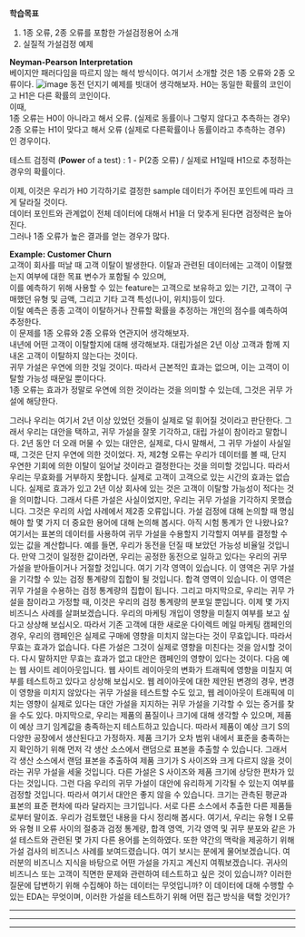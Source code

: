 **학습목표**  
1) 1종 오류, 2종 오류를 포함한 가설검정용어 소개
2) 실질적 가설검정 예제

**Neyman-Pearson Interpretation**  
베이지안 패러다임을 따르지 않는 해석 방식이다. 여기서 소개할 것은 1종 오류와 2종 오류이다.
![image](https://user-images.githubusercontent.com/40943064/120204567-eedddb80-c263-11eb-90c7-fa069e835d64.png)
동전 던지기 예제를 빗대어 생각해보자. H0는 동일한 확률의 코인이고 H1은 다른 확률의 코인이다.  
이때,  
1종 오류는 H0이 아니라고 해서 오류. (실제로 동률이나 그렇지 않다고 추측하는 경우)  
2종 오류는 H1이 맞다고 해서 오류 (실제로 다른확률이나 동률이라고 추측하는 경우)  
인 경우이다.

테스트 검정력 (**Power** of a test) : 1 - P(2종 오류) / 실제로 H1일때 H1으로 추정하는 경우의 확률이다.  

이제, 이것은 우리가 H0 기각하기로 결정한 sample 데이터가 주어진 포인트에 따라 크게 달라질 것이다.  
데이터 포인트와 관계없이 전체 데이터에 대해서 H1을 더 맞추게 된다면 검정력은 높아진다.  
그러나 1종 오류가 높은 결과를 얻는 경우가 많다.  

**Example: Customer Churn**  
고객이 회사를 떠날 때 고객 이탈이 발생한다. 이탈과 관련된 데이터에는 고객이 이탈했는지 여부에 대한 목표 변수가 포함될 수 있으며,  
이를 예측하기 위해 사용할 수 있는 feature는 고객으로 보유하고 있는 기간, 고객이 구매했던 유형 및 금액, 그리고 기타 고객 특성(나이, 위치)등이 있다.  
이탈 예측은 종종 고객이 이탈하거나 잔류할 확률을 추정하는 개인의 점수를 예측하여 추정한다.  
이 문제를 1종 오류와 2종 오류와 연관지어 생각해보자.  
내년에 어떤 고객이 이탈할지에 대해 생각해보자. 대립가설은 2년 이상 고객과 함께 지내온 고객이 이탈하지 않는다는 것이다.  
귀무 가설은 우연에 의한 것일 것이다. 따라서 근본적인 효과는 없으며, 이는 고객이 이탈할 가능성 때문일 뿐이다다.  
1종 오류는 효과가 정말로 우연에 의한 것이라는 것을 의미할 수 있는데, 그것은 귀무 가설에 해당한다.  

그러나 우리는 여기서 2년 이상 있었던 것들이 실제로 덜 휘어질 것이라고 판단한다. 그래서 우리는 대안을 택하고, 귀무 가설을 잘못 기각하고, 대립 가설이 참이라고 말합니다. 2년 동안 더 오래 머물 수 있는 대안은, 실제로, 다시 말해서, 그 귀무 가설이 사실일 때, 그것은 단지 우연에 의한 것이었다. 자, 제2형 오류는 우리가 데이터를 볼 때, 단지 우연한 기회에 의한 이탈이 일어날 것이라고 결정한다는 것을 의미할 것입니다. 따라서 우리는 무효화를 거부하지 못합니다. 실제로 고객이 고객으로 있는 시간의 효과는 없습니다. 실제로 효과가 있고 2년 이상 회사에 있는 것은 고객이 이탈할 가능성이 적다는 것을 의미합니다. 그래서 다른 가설은 사실이었지만, 우리는 귀무 가설을 기각하지 못했습니다. 그것은 우리의 사업 사례에서 제2종 오류입니다. 가설 검정에 대해 논의할 때 명심해야 할 몇 가지 더 중요한 용어에 대해 논의해 봅시다. 아직 시험 통계가 안 나왔나요? 여기서는 표본의 데이터를 사용하여 귀무 가설을 수용할지 기각할지 여부를 결정할 수 있는 값을 계산합니다. 예를 들면, 우리가 동전을 던질 때 보았던 가능성 비율일 것입니다. 만약 그것이 일정한 값이라면, 우리는 공정한 동전으로 일하고 있다는 우리의 귀무 가설을 받아들이거나 거절할 것입니다. 여기 기각 영역이 있습니다. 이 영역은 귀무 가설을 기각할 수 있는 검정 통계량의 집합이 될 것입니다. 합격 영역이 있습니다. 이 영역은 귀무 가설을 수용하는 검정 통계량의 집합이 됩니다. 그리고 마지막으로, 우리는 귀무 가설을 참이라고 가정할 때, 이것은 우리의 검정 통계량의 분포일 뿐입니다. 이제 몇 가지 비즈니스 사례를 살펴보겠습니다. 우리의 마케팅 개입이 영향을 미칠지 여부를 보고 싶다고 상상해 보십시오. 따라서 기존 고객에 대한 새로운 다이렉트 메일 마케팅 캠페인의 경우, 우리의 캠페인은 실제로 구매에 영향을 미치지 않는다는 것이 무효입니다. 따라서 무효는 효과가 없습니다. 다른 가설은 그것이 실제로 영향을 미친다는 것을 암시할 것이다. 다시 말하지만 무효는 효과가 없고 대안은 캠페인의 영향이 있다는 것이다. 다음 예는 웹 사이트 레이아웃입니다. 웹 사이트 레이아웃의 변화가 트래픽에 영향을 미칠지 여부를 테스트하고 있다고 상상해 보십시오. 웹 레이아웃에 대한 제안된 변경의 경우, 변경이 영향을 미치지 않았다는 귀무 가설을 테스트할 수도 있고, 웹 레이아웃이 트래픽에 미치는 영향이 실제로 있다는 대안 가설을 지지하는 귀무 가설을 기각할 수 있는 증거를 찾을 수도 있다. 마지막으로, 우리는 제품의 품질이나 크기에 대해 생각할 수 있으며, 제품이 예상 크기 임계값을 충족하는지 테스트하고 있습니다. 따라서 제품이 예상 크기 S의 다양한 공장에서 생산된다고 가정하자. 제품 크기가 오차 범위 내에서 표준을 충족하는지 확인하기 위해 먼저 각 생산 소스에서 랜덤으로 표본을 추출할 수 있습니다. 그래서 각 생산 소스에서 랜덤 표본을 추출하여 제품 크기가 S 사이즈와 크게 다르지 않을 것이라는 귀무 가설을 세울 것입니다. 다른 가설은 S 사이즈와 제품 크기에 상당한 편차가 있다는 것입니다. 그런 다음 우리의 귀무 가설이 대안에 유리하게 기각될 수 있는지 여부를 검정할 것입니다. 따라서 여기서 대안은 좋지 않을 수 있습니다. 크기는 관측된 평균과 표본의 표준 편차에 따라 달라지는 크기입니다. 서로 다른 소스에서 추출한 다른 제품들로부터 말이죠. 우리가 검토했던 내용을 다시 정리해 봅시다. 여기서, 우리는 유형 I 오류와 유형 II 오류 사이의 절충과 검정 통계량, 합격 영역, 기각 영역 및 귀무 분포와 같은 가설 테스트와 관련된 몇 가지 다른 용어를 논의하였다. 또한 약간의 맥락을 제공하기 위해 가설 검사의 비즈니스 사례를 보여드렸습니다. 여기 보시는 분에게 물어보겠습니다. 여러분의 비즈니스 지식을 바탕으로 어떤 가설을 가지고 계신지 여쭤보겠습니다. 귀사의 비즈니스 또는 고객이 직면한 문제와 관련하여 테스트하고 싶은 것이 있습니까? 이러한 질문에 답변하기 위해 수집해야 하는 데이터는 무엇입니까? 이 데이터에 대해 수행할 수 있는 EDA는 무엇이며, 이러한 가설을 테스트하기 위해 어떤 접근 방식을 택할 것인가?

****  
****  
****  
